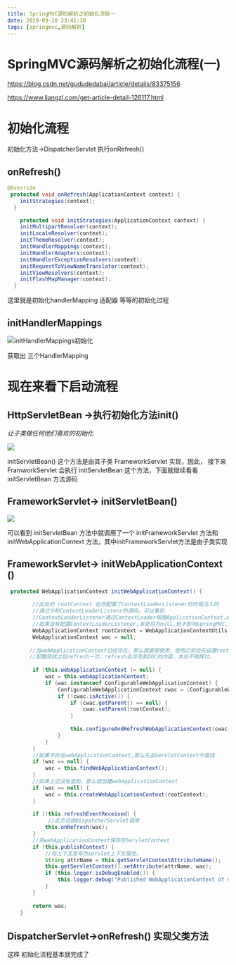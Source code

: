 ```yaml
---
title: SpringMVC源码解析之初始化流程一
date: 2019-09-10 23:41:30
tags: [springmvc,源码解析]
---
```


# SpringMVC源码解析之初始化流程(一)

https://blog.csdn.net/gududedabai/article/details/83375156

https://www.liangzl.com/get-article-detail-126117.html 

# 初始化流程

初始化方法->DispatcherServlet 执行onRefresh()

## onRefresh() 

```java
@Override
 protected void onRefresh(ApplicationContext context) {
    initStrategies(context);
  }
```

```java
	protected void initStrategies(ApplicationContext context) {
    initMultipartResolver(context);
    initLocaleResolver(context);
    initThemeResolver(context);
    initHandlerMappings(context);
    initHandlerAdapters(context);
    initHandlerExceptionResolvers(context);
    initRequestToViewNameTranslator(context);
    initViewResolvers(context);
    initFlashMapManager(context);
  }
```

这里就是初始化handlerMapping 适配器 等等的初始化过程

## initHandlerMappings

![initHandlerMappings初始化](/img/2019-09-03/16.png)

获取出 三个HandlerMapping

<!--more-->

# 现在来看下启动流程

## HttpServletBean ->执行初始化方法init() 

*让子类做任何他们喜欢的初始化*

![](/img/2019-09-03/17.png)

 initServletBean() 这个方法是由其子类 FrameworkServlet 实现，因此， 接下来 FramworkServlet 会执行 initServletBean 这个方法，下面就继续看看 initServletBean 方法源码

## FrameworkServlet->  initServletBean()

![](/img/2019-09-03/18.png)

可以看到 initServletBean 方法中就调用了一个 initFrameworkServlet 方法和 initWebApplicationContext 方法，其中initFrameworkServlet方法是由子类实现

## FrameworkServlet->  initWebApplicationContext ()

```java
 protected WebApplicationContext initWebApplicationContext() {
 
        //此处的 rootContext 在你配置了ContextLoaderListener的时候注入的
        //通过分析ContextLoaderListenr的源码，可以看到
        //ContextLoaderListener通过ContextLoader根据ApplicationContext.xml的配置会创建一个xmlWebApplicationContext
        //如果没有配置ContextLoaderListener,本处将为null,但不影响springMVC,为何？通过接下来的分析，就能看到原因
        WebApplicationContext rootContext = WebApplicationContextUtils.getWebApplicationContext(this.getServletContext());
        WebApplicationContext wac = null;
       
       //当webApplicationContext已经存在，那么就直接使用，使用之前会先设置rootContext,为其跟。
       //配置完成之后refresh一次，refresh会涉及到IOC的内容，本处不做探讨。
 
        if (this.webApplicationContext != null) {
            wac = this.webApplicationContext;
            if (wac instanceof ConfigurableWebApplicationContext) {
                ConfigurableWebApplicationContext cwac = (ConfigurableWebApplicationContext)wac;
                if (!cwac.isActive()) {
                    if (cwac.getParent() == null) {
                        cwac.setParent(rootContext);
                    }
 
                    this.configureAndRefreshWebApplicationContext(cwac);
                }
            }
        }
        //如果不存在webApplicationContext,那么先去ServletContext中查找
        if (wac == null) {
            wac = this.findWebApplicationContext();
        }
        //如果上述没有查到，那么就创建webApplicationContext
        if (wac == null) {
            wac = this.createWebApplicationContext(rootContext);
        }
 
        if (!this.refreshEventReceived) {
             //此方法由DispatcherServlet调用
            this.onRefresh(wac);
        }
        //将webApplicationContext保存在ServletContext
        if (this.publishContext) {
            //将上下文发布为servlet上下文属性。
            String attrName = this.getServletContextAttributeName();
            this.getServletContext().setAttribute(attrName, wac);
            if (this.logger.isDebugEnabled()) {
                this.logger.debug("Published WebApplicationContext of servlet '" + this.getServletName() + "' as ServletContext attribute with name [" + attrName + "]");
            }
        }
 
        return wac;
    }
```



## DispatcherServlet->onRefresh()  实现父类方法

这样 初始化流程基本就完成了